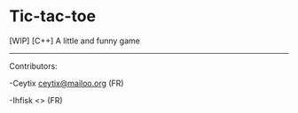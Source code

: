 # Tic-tac-toe
[WIP] [C++] A little and funny game
___

Contributors:

-Ceytix <ceytix@mailoo.org> (FR)

-Ihfisk <> (FR)
